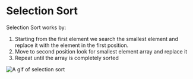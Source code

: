 # Selection Sort
Selection Sort works by: 
1. Starting from the first element we search the smallest element and replace it with the element in the first position. 
2. Move to second position look for smallest element array and replace it
3. Repeat until the array is completely sorted

![A gif of selection sort](https://raw.githubusercontent.com/Azbo400/DataStructuresAndAlgorithms/Selection%20Sort/selectionSort.gif)